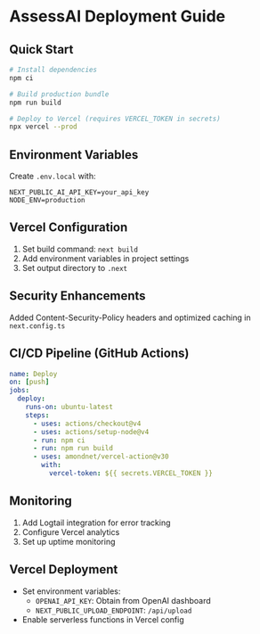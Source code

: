 # AssessAI Deployment Guide

## Quick Start
```bash
# Install dependencies
npm ci

# Build production bundle
npm run build

# Deploy to Vercel (requires VERCEL_TOKEN in secrets)
npx vercel --prod
```

## Environment Variables
Create `.env.local` with:
```
NEXT_PUBLIC_AI_API_KEY=your_api_key
NODE_ENV=production
```

## Vercel Configuration
1. Set build command: `next build`
2. Add environment variables in project settings
3. Set output directory to `.next`

## Security Enhancements
Added Content-Security-Policy headers and optimized caching in `next.config.ts`

## CI/CD Pipeline (GitHub Actions)
```yaml
name: Deploy
on: [push]
jobs:
  deploy:
    runs-on: ubuntu-latest
    steps:
      - uses: actions/checkout@v4
      - uses: actions/setup-node@v4
      - run: npm ci
      - run: npm run build
      - uses: amondnet/vercel-action@v30
        with:
          vercel-token: ${{ secrets.VERCEL_TOKEN }}
```

## Monitoring
1. Add Logtail integration for error tracking
2. Configure Vercel analytics
3. Set up uptime monitoring

## Vercel Deployment
- Set environment variables:
  - `OPENAI_API_KEY`: Obtain from OpenAI dashboard
  - `NEXT_PUBLIC_UPLOAD_ENDPOINT`: `/api/upload`
- Enable serverless functions in Vercel config
